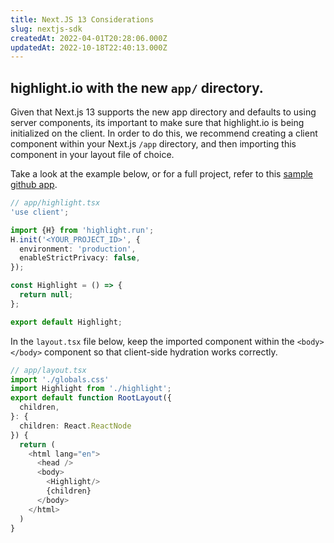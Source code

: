 ```yaml
---
title: Next.JS 13 Considerations
slug: nextjs-sdk
createdAt: 2022-04-01T20:28:06.000Z
updatedAt: 2022-10-18T22:40:13.000Z
---
```


## highlight.io with the new `app/` directory.

Given that Next.js 13 supports the new app directory and defaults to using server components, its important to make sure that highlight.io is being initialized on the client. In order to do this, we recommend creating a client component within your Next.js `/app` directory, and then importing this component in your layout file of choice.

Take a look at the example below, or for a full project, refer to this [sample github app](https://github.com/highlight/nextjs-13-sample).

```typescript
// app/highlight.tsx
'use client';

import {H} from 'highlight.run';
H.init('<YOUR_PROJECT_ID>', {
  environment: 'production',
  enableStrictPrivacy: false,
});

const Highlight = () => {
  return null;
};

export default Highlight;
```

In the `layout.tsx` file below, keep the imported component within the `<body></body>` component so that client-side hydration works correctly.

```typescript
// app/layout.tsx
import './globals.css'
import Highlight from './highlight';
export default function RootLayout({
  children,
}: {
  children: React.ReactNode
}) {
  return (
    <html lang="en">
      <head />
      <body>
        <Highlight/>
        {children}
      </body>
    </html>
  )
}
```
